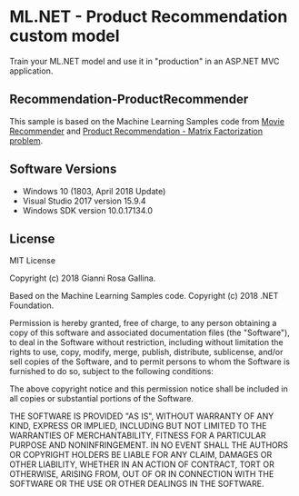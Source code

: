 # ML.NET - Product Recommendation custom model

Train your ML.NET model and use it in "production" in an ASP.NET MVC application.

## Recommendation-ProductRecommender

This sample is based on the Machine Learning Samples code from [Movie Recommender](https://github.com/dotnet/machinelearning-samples/tree/master/samples/csharp/end-to-end-apps/Recommendation-MovieRecommender) and [Product Recommendation - Matrix Factorization problem](https://github.com/dotnet/machinelearning-samples/tree/master/samples/csharp/getting-started/MatrixFactorization_ProductRecommendation).

## Software Versions

- Windows 10 (1803, April 2018 Update)
- Visual Studio 2017 version 15.9.4
- Windows SDK version 10.0.17134.0

## License

MIT License

Copyright (c) 2018 Gianni Rosa Gallina.

Based on the Machine Learning Samples code.
Copyright (c) 2018 .NET Foundation.

Permission is hereby granted, free of charge, to any person obtaining a copy
of this software and associated documentation files (the "Software"), to deal
in the Software without restriction, including without limitation the rights
to use, copy, modify, merge, publish, distribute, sublicense, and/or sell
copies of the Software, and to permit persons to whom the Software is
furnished to do so, subject to the following conditions:

The above copyright notice and this permission notice shall be included in all
copies or substantial portions of the Software.

THE SOFTWARE IS PROVIDED "AS IS", WITHOUT WARRANTY OF ANY KIND, EXPRESS OR
IMPLIED, INCLUDING BUT NOT LIMITED TO THE WARRANTIES OF MERCHANTABILITY,
FITNESS FOR A PARTICULAR PURPOSE AND NONINFRINGEMENT. IN NO EVENT SHALL THE
AUTHORS OR COPYRIGHT HOLDERS BE LIABLE FOR ANY CLAIM, DAMAGES OR OTHER
LIABILITY, WHETHER IN AN ACTION OF CONTRACT, TORT OR OTHERWISE, ARISING FROM,
OUT OF OR IN CONNECTION WITH THE SOFTWARE OR THE USE OR OTHER DEALINGS IN THE
SOFTWARE.